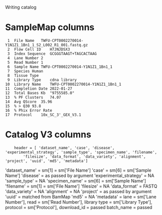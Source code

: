 Writing catalog

# SampleMap columns
     1	File Name	TWFU-CPT0002270014-Y1N1Z1_1Bn1_1_S2_L002_R1_001.fastq.gz
     2	Flow Cell ID	H7JNJDSX3
     3	Index Sequence	GCGGGTAAGT+TAGCACTAAG
     4	Lane Number	2
     5	Read Number	1
     6	Sample Name	TWFU-CPT0002270014-Y1N1Z1_1Bn1_1
     7	Species	Human
     8	Tissue Type
     9	Library Type	cdna library
    10	Library Name	TWFU-CPT0002270014-Y1N1Z1_1Bn1_1
    11	Completion Date	2022-01-27
    12	Total Bases Kb	"9755585.0"
    13	% PF Clusters	74.07
    14	Avg QScore	35.96
    15	% > Q30	93.8
    16	% Phix Error Rate
    17	Protocol	10x_SC_3'_GEX_V3.1

# Catalog V3 columns
```
    header = [ 'dataset_name', 'case', 'disease', 'experimental_strategy', 'sample_type', 'specimen_name', 'filename',
        'filesize', 'data_format', 'data_variety', 'alignment', 'project', 'uuid', 'md5', 'metadata']
```

'dataset_name' = sm[1] = sm['File Name']
'case' = sm[6] = sm['Sample Name']
'disease' = as passed by argument
'experimental_strategy' = NA
'sample_type' = NA
'specimen_name' = sm[6] = sm['Sample Name']
'filename' = sm[1] = sm['File Name']
'filesize' = NA
'data_format' = FASTQ
'data_variety' = NA
'alignment' = NA
'project' = as passed by argument
'uuid' = matched from BamMap
'md5' = NA
'metadata' = 
    lane = sm['Lane Number'], 
    read = sm['Read Number'], 
    library type = sm['Library Type'], 
    protocol = sm['Protocol'],
    download_id  = passed
    batch_name = passed

